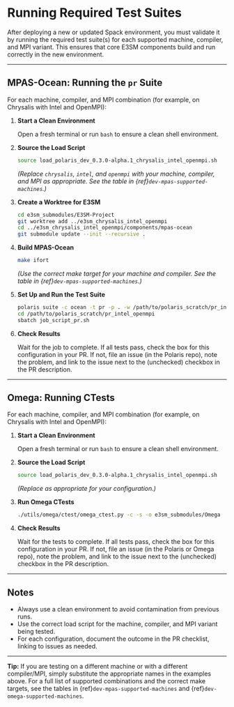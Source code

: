 # Running Required Test Suites

After deploying a new or updated Spack environment, you must validate it by
running the required test suite(s) for each supported machine, compiler, and
MPI variant. This ensures that core E3SM components build and run correctly in
the new environment.

---

## MPAS-Ocean: Running the `pr` Suite

For each machine, compiler, and MPI combination (for example, on Chrysalis
with Intel and OpenMPI):

1. **Start a Clean Environment**

   Open a fresh terminal or run `bash` to ensure a clean shell environment.

2. **Source the Load Script**

   ```bash
   source load_polaris_dev_0.3.0-alpha.1_chrysalis_intel_openmpi.sh
   ```

   *(Replace `chrysalis`, `intel`, and `openmpi` with your machine, compiler,
   and MPI as appropriate. See the table in
   {ref}`dev-mpas-supported-machines`.)*

3. **Create a Worktree for E3SM**

   ```bash
   cd e3sm_submodules/E3SM-Project
   git worktree add ../e3sm_chrysalis_intel_openmpi
   cd ../e3sm_chrysalis_intel_openmpi/components/mpas-ocean
   git submodule update --init --recursive .
   ```

4. **Build MPAS-Ocean**

   ```bash
   make ifort
   ```
   *(Use the correct make target for your machine and compiler. See the table
   in {ref}`dev-mpas-supported-machines`.)*

5. **Set Up and Run the Test Suite**

   ```bash
   polaris suite -c ocean -t pr -p . -w /path/to/polaris_scratch/pr_intel_openmpi
   cd /path/to/polaris_scratch/pr_intel_openmpi
   sbatch job_script_pr.sh
   ```

6. **Check Results**

   Wait for the job to complete. If all tests pass, check the box for this
   configuration in your PR. If not, file an issue (in the Polaris repo), note
   the problem, and link to the issue next to the (unchecked) checkbox in the
   PR description.

---

## Omega: Running CTests

For each machine, compiler, and MPI combination (for example, on Chrysalis
with Intel and OpenMPI):

1. **Start a Clean Environment**

   Open a fresh terminal or run `bash` to ensure a clean shell environment.

2. **Source the Load Script**

   ```bash
   source load_polaris_dev_0.3.0-alpha.1_chrysalis_intel_openmpi.sh
   ```

   *(Replace as appropriate for your configuration.)*

3. **Run Omega CTests**

   ```bash
   ./utils/omega/ctest/omega_ctest.py -c -s -o e3sm_submodules/Omega
   ```

4. **Check Results**

   Wait for the tests to complete. If all tests pass, check the box for this
   configuration in your PR. If not, file an issue (in the Polaris or Omega
   repo), note the problem, and link to the issue next to the (unchecked)
   checkbox in the PR description.

---

## Notes

- Always use a clean environment to avoid contamination from previous runs.
- Use the correct load script for the machine, compiler, and MPI variant being
  tested.
- For each configuration, document the outcome in the PR checklist, linking
  to issues as needed.

---

**Tip:**
If you are testing on a different machine or with a different compiler/MPI,
simply substitute the appropriate names in the examples above. For a full list
of supported combinations and the correct make targets, see the tables in
{ref}`dev-mpas-supported-machines` and {ref}`dev-omega-supported-machines`.
